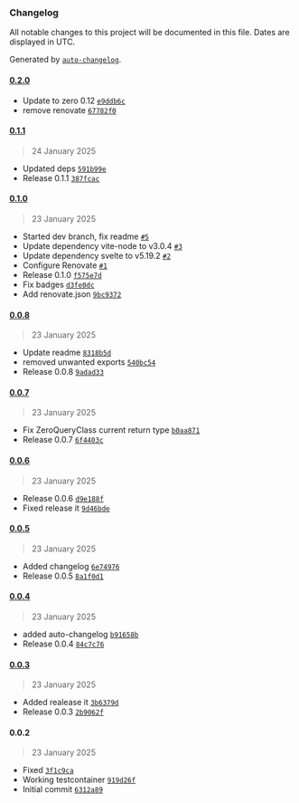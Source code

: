 ### Changelog

All notable changes to this project will be documented in this file. Dates are displayed in UTC.

Generated by [`auto-changelog`](https://github.com/CookPete/auto-changelog).

#### [0.2.0](https://github.com/RobertoSnap/zero-svelte-query/compare/0.1.1...0.2.0)

- Update to zero 0.12 [`e9ddb6c`](https://github.com/RobertoSnap/zero-svelte-query/commit/e9ddb6c5a8480fc3c48aa459f4ada7b3302e0733)
- remove renovate [`67782f0`](https://github.com/RobertoSnap/zero-svelte-query/commit/67782f04198eff867eaab25deb4d2af51e9eb4d2)

#### [0.1.1](https://github.com/RobertoSnap/zero-svelte-query/compare/0.1.0...0.1.1)

> 24 January 2025

- Updated deps [`591b99e`](https://github.com/RobertoSnap/zero-svelte-query/commit/591b99e0673876486dcec3bc40b587e77def5a56)
- Release 0.1.1 [`387fcac`](https://github.com/RobertoSnap/zero-svelte-query/commit/387fcacdcb6e2fc4f2197192d7e4139dca7d00bb)

#### [0.1.0](https://github.com/RobertoSnap/zero-svelte-query/compare/0.0.8...0.1.0)

> 23 January 2025

- Started dev branch, fix readme [`#5`](https://github.com/RobertoSnap/zero-svelte-query/pull/5)
- Update dependency vite-node to v3.0.4 [`#3`](https://github.com/RobertoSnap/zero-svelte-query/pull/3)
- Update dependency svelte to v5.19.2 [`#2`](https://github.com/RobertoSnap/zero-svelte-query/pull/2)
- Configure Renovate [`#1`](https://github.com/RobertoSnap/zero-svelte-query/pull/1)
- Release 0.1.0 [`f575e7d`](https://github.com/RobertoSnap/zero-svelte-query/commit/f575e7d22967528426581fd4151b82bf5da7f55c)
- Fix badges [`d3fe0dc`](https://github.com/RobertoSnap/zero-svelte-query/commit/d3fe0dc91c0e109a9611dc6f09296e39c90c8530)
- Add renovate.json [`9bc9372`](https://github.com/RobertoSnap/zero-svelte-query/commit/9bc9372e2d2c8c1a2c97ca8498b017b9b860aa4d)

#### [0.0.8](https://github.com/RobertoSnap/zero-svelte-query/compare/0.0.7...0.0.8)

> 23 January 2025

- Update readme [`8318b5d`](https://github.com/RobertoSnap/zero-svelte-query/commit/8318b5d9584911dafdd46801c18bf9648342ce64)
- removed unwanted exports [`540bc54`](https://github.com/RobertoSnap/zero-svelte-query/commit/540bc5479bd0321ab22f95f98b8bc6033ba42961)
- Release 0.0.8 [`9adad33`](https://github.com/RobertoSnap/zero-svelte-query/commit/9adad3334b2a9ac853c99e1b3b8d51766f00b57e)

#### [0.0.7](https://github.com/RobertoSnap/zero-svelte-query/compare/0.0.6...0.0.7)

> 23 January 2025

- Fix ZeroQueryClass current return type [`b0aa871`](https://github.com/RobertoSnap/zero-svelte-query/commit/b0aa8719dcc3ce1111b68d1445a2ffcff95ecdb9)
- Release 0.0.7 [`6f4403c`](https://github.com/RobertoSnap/zero-svelte-query/commit/6f4403c59ec571d918b2a85863ea183af4ec8e4e)

#### [0.0.6](https://github.com/RobertoSnap/zero-svelte-query/compare/0.0.5...0.0.6)

> 23 January 2025

- Release 0.0.6 [`d9e188f`](https://github.com/RobertoSnap/zero-svelte-query/commit/d9e188fec983ddd67af553fe66386b8312b5ed65)
- Fixed release it [`9d46bde`](https://github.com/RobertoSnap/zero-svelte-query/commit/9d46bde1efcb4eb36b5375c817f3854a136a0593)

#### [0.0.5](https://github.com/RobertoSnap/zero-svelte-query/compare/0.0.4...0.0.5)

> 23 January 2025

- Added changelog [`6e74976`](https://github.com/RobertoSnap/zero-svelte-query/commit/6e74976ffd327c06cac4c1005e43f45afc805bca)
- Release 0.0.5 [`8a1f0d1`](https://github.com/RobertoSnap/zero-svelte-query/commit/8a1f0d1456d1bf2990d855eae343d5debc09d056)

#### [0.0.4](https://github.com/RobertoSnap/zero-svelte-query/compare/0.0.3...0.0.4)

> 23 January 2025

- added auto-changelog [`b91658b`](https://github.com/RobertoSnap/zero-svelte-query/commit/b91658bf482561ac8653952ab6ecd2ad1eb3b774)
- Release 0.0.4 [`84c7c76`](https://github.com/RobertoSnap/zero-svelte-query/commit/84c7c76c10912d1c642bf18a26a9f74e40b631bf)

#### [0.0.3](https://github.com/RobertoSnap/zero-svelte-query/compare/0.0.2...0.0.3)

> 23 January 2025

- Added realease it [`3b6379d`](https://github.com/RobertoSnap/zero-svelte-query/commit/3b6379d1481eb419600799062bc25827ce7b271c)
- Release 0.0.3 [`2b9062f`](https://github.com/RobertoSnap/zero-svelte-query/commit/2b9062fa33cb7f65cf5feaabbdb3b1dd1d7de358)

#### 0.0.2

> 23 January 2025

- Fixed [`3f1c9ca`](https://github.com/RobertoSnap/zero-svelte-query/commit/3f1c9ca8c5b8357f05713cddbc86a654a2db9e3a)
- Working testcontainer [`919d26f`](https://github.com/RobertoSnap/zero-svelte-query/commit/919d26f960feae80f07be8a3974f5bdb462c7c25)
- Initial commit [`6312a89`](https://github.com/RobertoSnap/zero-svelte-query/commit/6312a890fb039292f1689c8192430a34955057e8)
